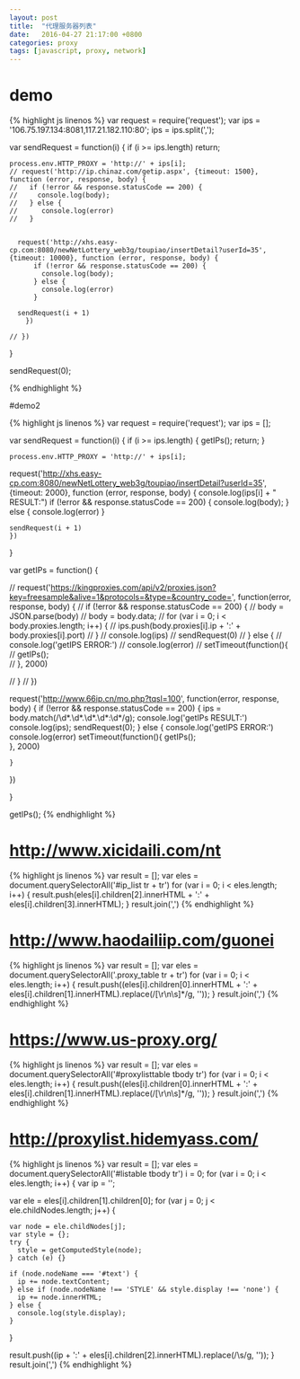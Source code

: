 ```yaml
---
layout: post
title:  "代理服务器列表"
date:   2016-04-27 21:17:00 +0800
categories: proxy
tags: [javascript, proxy, network]
---
```

# demo

{% highlight js linenos %}
var request = require('request');
var ips = '106.75.197.134:8081,117.21.182.110:80';
ips = ips.split(',');

var sendRequest = function(i) {
	if (i >= ips.length) return;

	process.env.HTTP_PROXY = 'http://' + ips[i];
	// request('http://ip.chinaz.com/getip.aspx', {timeout: 1500}, function (error, response, body) {
	//   if (!error && response.statusCode == 200) {
	//     console.log(body);
	//   } else {
	//   	console.log(error)
	//   }


	  request('http://xhs.easy-cp.com:8080/newNetLottery_web3g/toupiao/insertDetail?userId=35', {timeout: 10000}, function (error, response, body) {
		  if (!error && response.statusCode == 200) {
		    console.log(body);
		  } else {
		  	console.log(error)
		  }

      sendRequest(i + 1)
		})

	// })

}

sendRequest(0);

{% endhighlight %}


#demo2

{% highlight js linenos %}
var request = require('request');
var ips = [];

var sendRequest = function(i) {
	if (i >= ips.length) {
    getIPs();
    return;
  }

	process.env.HTTP_PROXY = 'http://' + ips[i];

  request('http://xhs.easy-cp.com:8080/newNetLottery_web3g/toupiao/insertDetail?userId=35', {timeout: 2000}, function (error, response, body) {
    console.log(ips[i] + " RESULT:")
	  if (!error && response.statusCode == 200) {
	    console.log(body);
	  } else {
	  	console.log(error)
	  }

    sendRequest(i + 1)
	})
}

var getIPs = function() {

  // request('https://kingproxies.com/api/v2/proxies.json?key=freesample&alive=1&protocols=&type=&country_code=', function(error, response, body) {
  //   if (!error && response.statusCode == 200) {
  //     body = JSON.parse(body)
  //     body = body.data;
  //     for (var i = 0; i < body.proxies.length; i++) {
  //       ips.push(body.proxies[i].ip + ':' + body.proxies[i].port)
  //     }
  //     console.log(ips)
  //     sendRequest(0)
  //   } else {
  //     console.log('getIPS ERROR:')
  //     console.log(error)
  //     setTimeout(function(){
  //       getIPs();  
  //     }, 2000)

  //   }
  // })

  request('http://www.66ip.cn/mo.php?tqsl=100', function(error, response, body) {
    if (!error && response.statusCode == 200) {
      ips = body.match(/\d*\.\d*\.\d*\.\d*:\d*/g);
      console.log('getIPs RESULT:')
      console.log(ips);
      sendRequest(0);
    } else {
      console.log('getIPS ERROR:')
      console.log(error)
      setTimeout(function(){
        getIPs();  
      }, 2000)

    }
  })

}

getIPs();
{% endhighlight %}


# http://www.xicidaili.com/nt

{% highlight js linenos %}
var result = [];
var eles = document.querySelectorAll('#ip_list tr + tr')
for (var i = 0; i < eles.length; i++) {
  result.push(eles[i].children[2].innerHTML + ':' + eles[i].children[3].innerHTML);
}
result.join(',')
{% endhighlight %}


# http://www.haodailiip.com/guonei

{% highlight js linenos %}
var result = [];
var eles = document.querySelectorAll('.proxy_table tr + tr')
for (var i = 0; i < eles.length; i++) {
  result.push((eles[i].children[0].innerHTML + ':' + eles[i].children[1].innerHTML).replace(/[\r\n\s]*/g, ''));
}
result.join(',')
{% endhighlight %}

# https://www.us-proxy.org/

{% highlight js linenos %}
var result = [];
var eles = document.querySelectorAll('#proxylisttable tbody tr')
for (var i = 0; i < eles.length; i++) {
  result.push((eles[i].children[0].innerHTML + ':' + eles[i].children[1].innerHTML).replace(/[\r\n\s]*/g, ''));
}
result.join(',')
{% endhighlight %}


# http://proxylist.hidemyass.com/

{% highlight js linenos %}
var result = [];
var eles = document.querySelectorAll('#listable tbody tr')
i = 0;
for (var i = 0; i < eles.length; i++) {
  var ip = '';

  var ele = eles[i].children[1].children[0];
  for (var j = 0; j < ele.childNodes.length; j++) {

    var node = ele.childNodes[j];
    var style = {};
    try {
      style = getComputedStyle(node);
    } catch (e) {}

    if (node.nodeName === '#text') {
      ip += node.textContent;
    } else if (node.nodeName !== 'STYLE' && style.display !== 'none') {
      ip += node.innerHTML;
    } else {
      console.log(style.display);
    }
  }

  result.push((ip + ':' + eles[i].children[2].innerHTML).replace(/\s/g, ''));
}
result.join(',')
{% endhighlight %}
